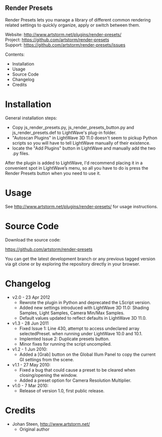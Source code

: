 Render Presets
--------------

Render Presets lets you manage a library of different common rendering related
settings to quickly organize, apply or switch between them.

Website:      http://www.artstorm.net/plugins/render-presets/  
Project:      https://github.com/artstorm/render-presets  
Support:      https://github.com/artstorm/render-presets/issues  
 
Contents:
 
* Installation
* Usage
* Source Code
* Changelog
* Credits


Installation
============
 
General installation steps:
 
* Copy js_render_presets.py, js_render_presets_button.py and 
  js_render_presets.def to LightWave's plug-in folder.
* "Autoscan Plugins" in LightWave 3D 11.0 doesn't seem to pickup Python scripts
   so you will have to tell LightWave manually of their existence.
* locate the "Add Plugins" button in LightWave and manually add the two .py
  files.

After the plugin is added to LightWave, I'd recommend placing it in a convenient
spot in LightWave’s menu, so all you have to do is press the Render Presets 
button when you need to use it. 

 
Usage
=====

See http://www.artstorm.net/plugins/render-presets/ for usage instructions.


Source Code
===========
 
Download the source code:
 
https://github.com/artstorm/render-presets

You can get the latest development branch or any previous tagged version via git
clone or by exploring the repository directly in your browser.
 
 
Changelog
=========

* v2.0 - 23 Apr 2012
  * Rewrote the plugin in Python and deprecated the LScript version.
  * Added new settings introduced with LightWave 3D 11.0: Shading Samples, Light
    Samples, Camera Min/Max Samples.
  * Default values updated to reflect defaults in LightWave 3D 11.0.
* v1.3 - 28 Jun 2011
  * Fixed Issue 1: Line 430, attempt to access undeclared array selectedPreset.
    when running under LightWave 10.0 and 10.1.
  * Implemted Issue 2: Duplicate presets button.
  * Minor fixes for running the script uncompiled.
* v1.2 - 1 Jun 2010:
  * Added a [Grab] button on the Global Illum Panel to copy the current GI
    settings from the scene.
* v1.1 - 27 May 2010:
  * Fixed a bug that could cause a preset to be cleared when closing/opening
    the window.
  * Added a preset option for Camera Resolution Multiplier.
* v1.0 - 7 Mar 2010:
  * Release of version 1.0, first public release.

Credits
=======

* Johan Steen, http://www.artstorm.net/
  * Original author
